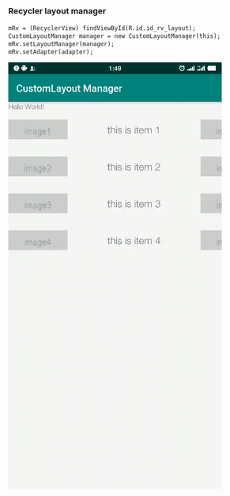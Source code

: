 ### Recycler layout manager
```
mRv = (RecyclerView) findViewById(R.id.id_rv_layout);
CustomLayoutManager manager = new CustomLayoutManager(this);
mRv.setLayoutManager(manager);
mRv.setAdapter(adapter);
```
![](https://raw.githubusercontent.com/tanliner/CusLayoutManager/master/preview.gif)
